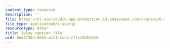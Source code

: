 ```yaml
---
content_type: resource
description: ''
file: https://ol-ocw-studio-app-production.s3.amazonaws.com/courses/6-450-principles-of-digital-communications-i-fall-2006/0ae87363deb5a1111ccacf5cc82b2b53_2DbwtCePzWg.srt
file_type: application/x-subrip
resourcetype: Other
title: 3play caption file
uid: 0ae87363-deb5-a111-1cca-cf5cc82b2b53
---
```

